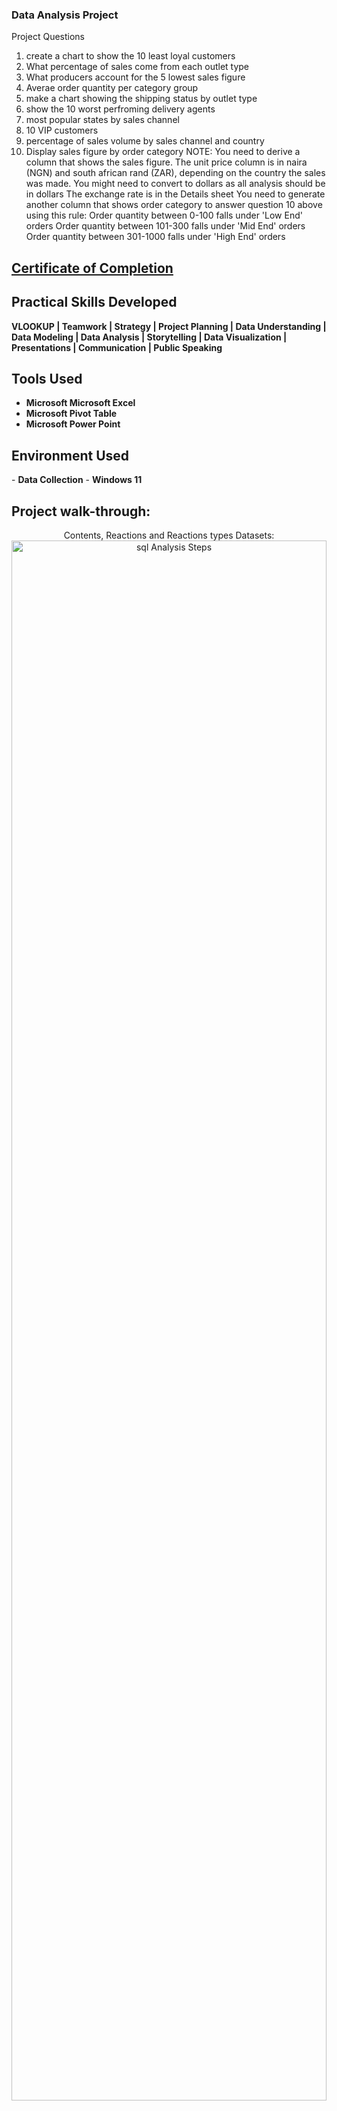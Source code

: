 ### Data Analysis Project

Project Questions
1. create a chart to show the 10 least loyal customers
2. What percentage of sales come from each outlet type
3. What producers account for the 5 lowest sales figure
4. Averae order quantity per category group
5. make a chart showing the shipping status by outlet type
6. show the 10 worst perfroming delivery agents
7. most popular states by sales channel 
8. 10 VIP customers
9. percentage of sales volume by sales channel and country
10. Display sales figure by order category
NOTE: You need to derive a column that shows the sales figure.
The unit price column is in naira (NGN) and south african rand (ZAR), depending on the country the sales was made. You might need to convert to dollars as all analysis should be in dollars
The exchange rate is in the Details sheet
You need to generate another column that shows order category to answer question 10 above using this rule:
Order quantity between 0-100 falls under 'Low End' orders
Order quantity between 101-300 falls under 'Mid End' orders
Order quantity between 301-1000 falls under 'High End' orders

#### [<h2>Certificate of Completion</h2>](https://forage-uploads-prod.s3.amazonaws.com/completion-certificates/Accenture%20North%20America/hzmoNKtzvAzXsEqx8_Accenture%20North%20America_pu8TfLfGd9fZo75DR_1683623970640_completion_certificate.pdf)

<h2>Practical Skills Developed</h2>

<b> VLOOKUP | Teamwork | Strategy | Project Planning | Data Understanding | Data Modeling | Data Analysis | Storytelling | Data Visualization | Presentations | Communication | Public Speaking </b> 

<h2>Tools Used</h2>

- <b>Microsoft Microsoft Excel</b>
- <b>Microsoft Pivot Table</b>
- <b>Microsoft Power Point</b> 



<h2>Environment Used </h2>
- <b>Data Collection</b> 
- <b>Windows 11</b>

<h2>Project walk-through:</h2>

<p align="center">
Contents, Reactions and Reactions types Datasets: <br/>
<img src="https://i.imgur.com/mApS3E6.png" height="80%" width="100%" alt="sql Analysis Steps"/> 
<img src="https://i.imgur.com/FeelKv0.png" height="80%" width="100%" alt="sql Analysis Steps"/>
<img src="https://i.imgur.com/HsipZmz.png" width="100%" alt="sql Analysis Steps"/>
<br />
<br />
Analyse and find the the two witness . <br/>

  <img src="https://i.imgur.com/ybtekSy.png" height="80%" width="80%" alt="sql analysis steps"/>
  <img src="https://i.imgur.com/GTCJFBi.png" height="80%" width="80%" alt="sql analysis steps"/>
<br />
<br />
 Getting the witness interview for analysis : <br/>
<img src="https://i.imgur.com/i1XJepW.png" height="80%" width="80%" alt="sql analysis steps"/>
<br />
<br />
Analyse witness interview and finding the killer.:  <br/>
<img src="https://i.imgur.com/CnhsXR8.png" height="80%" width="80%" alt="sql analysis steps"/>
<img src="https://i.imgur.com/rmBh8GQ.png" height="80%" width="80%" alt="sql analysis steps"/>
<br />
<br />
finding the killer through analysis.:  <br/>
<img src="https://i.imgur.com/kRsbunt.png" height="80%" width="80%" alt="sql analysis steps"/>
<img src="https://i.imgur.com/xfMnKJT.png" height="80%" width="80%" alt="sql analysis steps"/>
<br />
<br />
Result collected through Insights analysis drawn from the cleaned data was used to find the killer through sql anaysis.:  <br/>
<img src="https://i.imgur.com/LN6oL8k.png" height="80%" width="80%" alt="sql analysis steps"/>
<img src="https://i.imgur.com/RCia3rE.png" height="80%" width="80%" alt="sql analysis steps"/>
<br />

<!--
 ```diff
- text in red
+ text in green
! text in orange
# text in gray
@@ text in purple (and bold)@@
```
--!>
